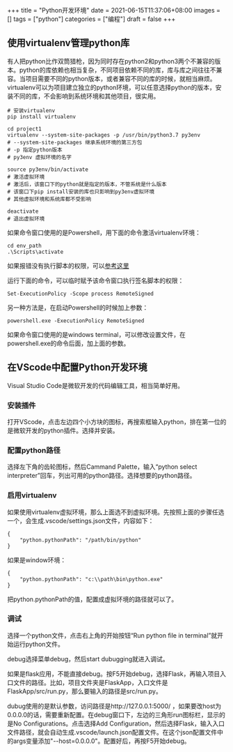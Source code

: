 +++
title = "Python开发环境"
date = 2021-06-15T11:37:06+08:00
images = []
tags = ["python"]
categories = ["编程"]
draft = false
+++

## 使用virtualenv管理python库

有人把python比作双筒猎枪，因为同时存在python2和python3两个不兼容的版本。python的库依赖也相当复杂，不同项目依赖不同的库，库与库之间往往不兼容。当项目需要不同的python版本，或者兼容不同的库的时候，就相当麻烦。virtualenv可以为项目建立独立的python环境，可以任意选择python的版本，安装不同的库，不会影响到系统环境和其他项目，很实用。

```
# 安装virtualenv
pip install virtualenv

cd project1
virtualenv --system-site-packages -p /usr/bin/python3.7 py3env
# --system-site-packages 继承系统环境的第三方包
# -p 指定python版本
# py3env 虚拟环境的名字

source py3env/bin/activate
# 激活虚拟环境
# 激活后，该窗口下的python就是指定的版本，不管系统是什么版本
# 该窗口下pip install安装的库也只影响到py3env虚拟环境
# 其他虚拟环境和系统库都不受影响

deactivate
# 退出虚拟环境
```

如果命令窗口使用的是Powershell，用下面的命令激活virtualenv环境：

```
cd env_path
.\Scripts\activate
```

如果报错没有执行脚本的权限，可以[参考这里](https://docs.microsoft.com/zh-cn/powershell/module/microsoft.powershell.core/about/about_execution_policies?view=powershell-7)

运行下面的命令，可以临时赋予该命令窗口执行签名脚本的权限：

```
Set-ExecutionPolicy -Scope process RemoteSigned
```

另一种方法是，在启动Powershell的时候加上参数：

```
powershell.exe -ExecutionPolicy RemoteSigned
```

如果命令窗口使用的是windows terminal，可以修改设置文件，在powershell.exe的命令后面，加上面的参数。

## 在VScode中配置Python开发环境

Visual Studio Code是微软开发的代码编辑工具，相当简单好用。

### 安装插件

打开VScode，点击左边四个小方块的图标，再搜索框输入python，排在第一位的是微软开发的python插件。选择并安装。

### 配置python路径

选择左下角的齿轮图标，然后Cammand Palette，输入“python select interpreter”回车，列出可用的python路径。选择想要的python路径。

### 启用virtualenv

如果使用virtualenv虚拟环境，那么上面选不到虚拟环境。先按照上面的步骤任选一个，会生成.vscode/settings.json文件，内容如下：

```
{
    "python.pythonPath": "/path/bin/python"
}
```

如果是window环境：

```
{
    "python.pythonPath": "c:\\path\bin\python.exe"
}
```

把python.pythonPath的值，配置成虚拟环境的路径就可以了。

### 调试

选择一个python文件，点击右上角的开始按钮“Run python file in terminal”就开始运行python文件。

debug选择菜单debug，然后start dubugging就进入调试。

如果是flask应用，不能直接debug。按F5开始debug，选择Flask，再输入项目入口文件的路径。比如，项目文件夹是FlaskApp，入口文件是FlaskApp/src/run.py，那么要输入的路径是src/run.py。

dubug使用的是默认参数，访问路径是http://127.0.0.1:5000/ ，如果要改host为0.0.0.0的话，需要重新配置。在debug窗口下，左边的三角形run图标栏，显示的是No Configurations。点击选择Add Configuration，然后选择Flask，输入入口文件路径，就会自动生成.vscode/launch.json配置文件。在这个json配置文件中的args变量添加"--host=0.0.0.0"。配置好后，再按F5开始debug。